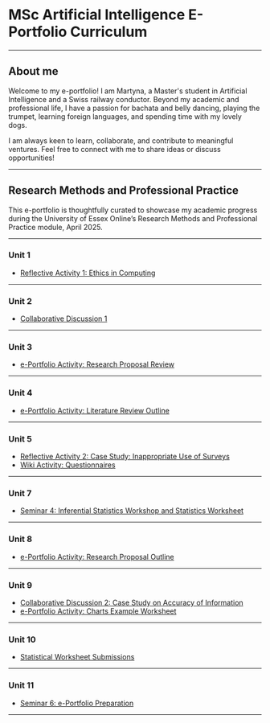 # MSc Artificial Intelligence E-Portfolio Curriculum

---

## About me

Welcome to my e-portfolio! I am Martyna, a Master's student in Artificial Intelligence and a Swiss railway conductor. Beyond my academic and professional life, I have a passion for bachata and belly dancing, playing the trumpet, learning foreign languages, and spending time with my lovely dogs.

I am always keen to learn, collaborate, and contribute to meaningful ventures. Feel free to connect with me to share ideas or discuss opportunities!

---
## Research Methods and Professional Practice

This e-portfolio is thoughtfully curated to showcase my academic progress during the University of Essex Online’s Research Methods and Professional Practice module, April 2025.

---

### Unit 1

- [Reflective Activity 1: Ethics in Computing](unit1.html)
  
---

### Unit 2

- [Collaborative Discussion 1](unit2.html)
  
---

### Unit 3 

- [e-Portfolio Activity: Research Proposal Review](unit3.html)
 
---

### Unit 4

- [e-Portfolio Activity: Literature Review Outline](unit4.html)
  
---

### Unit 5

- [Reflective Activity 2: Case Study: Inappropriate Use of Surveys](unit5.html)
- [Wiki Activity: Questionnaires](wiki.html)
  
---

### Unit 7

- [Seminar 4: Inferential Statistics Workshop and Statistics Worksheet](xxx.html)
  
---

### Unit 8

- [e-Portfolio Activity: Research Proposal Outline](xxx.html)

  
---

### Unit 9

- [Collaborative Discussion 2: Case Study on Accuracy of Information](xxx.html)
- [e-Portfolio Activity: Charts Example Worksheet](xxx.html)
  
---

### Unit 10

- [Statistical Worksheet Submissions](xxx.html)
  
---

### Unit 11

- [Seminar 6: e-Portfolio Preparation](xxx.html)
  
---






